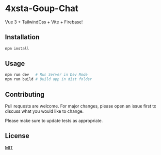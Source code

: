 # 4xsta-Goup-Chat
Vue 3 + TailwindCss + Vite + Firebase!

## Installation

```bash
npm install
```

## Usage

```bash
npm run dev   # Run Server in Dev Mode
npm run build # Build app in dist folder
```

## Contributing
Pull requests are welcome. For major changes, please open an issue first to discuss what you would like to change.

Please make sure to update tests as appropriate.

## License
[MIT](https://opensource.org/licenses/MIT/)
